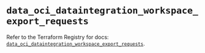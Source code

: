 # `data_oci_dataintegration_workspace_export_requests`

Refer to the Terraform Registry for docs: [`data_oci_dataintegration_workspace_export_requests`](https://registry.terraform.io/providers/oracle/oci/6.18.0/docs/data-sources/dataintegration_workspace_export_requests).
